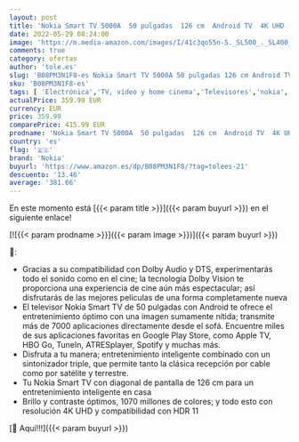 ```yaml
---
layout: post
title: 'Nokia Smart TV 5000A  50 pulgadas  126 cm  Android TV  4K UHD  Dolby Vision  HDR10  DVB-C/S2/T2  Netflix  Prime Video  Disney+'
date: 2022-05-29 08:24:00
image: 'https://m.media-amazon.com/images/I/41c3qo55n-S._SL500_._SL400_.jpg'
comments: true
category: ofertas
author: 'tole.es'
slug: 'B08PM3N1F8-es Nokia Smart TV 5000A 50 pulgadas 126 cm Android TV 4K UHD...'
sku: 'B08PM3N1F8-es'
tags: [ 'Electrónica','TV, vídeo y home cinema','Televisores','nokia','smart','tv','🇪🇸', ]
actualPrice: 359.99 EUR
currency: EUR
price: 359.99
comparePrice: 415.99 EUR
prodname: 'Nokia Smart TV 5000A  50 pulgadas  126 cm  Android TV  4K UHD  Dolby Vision  HDR10  DVB-C/S2/T2  Netflix  Prime Video  Disney+'
country: 'es'
flag: '🇪🇸'
brand: 'Nokia'
buyurl: 'https://www.amazon.es/dp/B08PM3N1F8/?tag=tolees-21'
descuento: '13.46'
average: '381.66'
---
```


En este momento está [{{< param title >}}]({{< param buyurl >}}) en el siguiente enlace!

[![{{< param prodname >}}]({{< param image >}})]({{< param buyurl >}})

🔎:

- Gracias a su compatibilidad con Dolby Audio y DTS, experimentarás todo el sonido como en el cine; la tecnología Dolby Vision te proporciona una experiencia de cine aún más espectacular; así disfrutarás de las mejores películas de una forma completamente nueva
- El televisor Nokia Smart TV de 50 pulgadas con Android te ofrece el entretenimiento óptimo con una imagen sumamente nítida; transmite más de 7000 aplicaciones directamente desde el sofá. Encuentre miles de sus aplicaciones favoritas en Google Play Store, como Apple TV, HBO Go, TuneIn, ATRESplayer, Spotify y muchas más.
- Disfruta a tu manera; entretenimiento inteligente combinado con un sintonizador triple, que permite tanto la clásica recepción por cable como por satélite y terrestre.
- Tu Nokia Smart TV con diagonal de pantalla de 126 cm para un entretenimiento inteligente en casa
- Brillo y contraste óptimos, 1070 millones de colores; y todo esto con resolución 4K UHD y compatibilidad con HDR 11

[🛒 Aquí!!!]({{< param buyurl >}})
